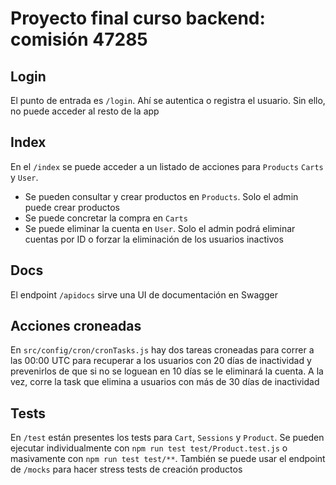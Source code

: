 # Proyecto final curso backend: comisión 47285

## Login
El punto de entrada es `/login`. Ahí se autentica o registra el usuario. Sin ello, no puede acceder al resto de la app

## Index
En el `/index` se puede acceder a un listado de acciones para `Products` `Carts` y `User`.
- Se pueden consultar y crear productos en `Products`. Solo el admin puede crear productos
- Se puede concretar la compra en `Carts`
- Se puede eliminar la cuenta en `User`. Solo el admin podrá eliminar cuentas por ID o forzar la eliminación de los usuarios inactivos

## Docs
El endpoint `/apidocs` sirve una UI de documentación en Swagger

## Acciones croneadas
En `src/config/cron/cronTasks.js` hay dos tareas croneadas para correr a las 00:00 UTC para recuperar a los usuarios con 20 días de inactividad y prevenirlos de que si no se loguean en 10 días se le eliminará la cuenta. A la vez, corre la task que elimina a usuarios con más de 30 días de inactividad

## Tests
En `/test` están presentes los tests para `Cart`, `Sessions` y `Product`. Se pueden ejecutar individualmente con `npm run test test/Product.test.js` o masivamente con `npm run test test/**`. También se puede usar el endpoint de `/mocks` para hacer stress tests de creación productos